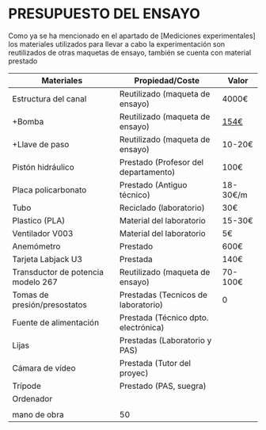 # PRESUPUESTO DEL ENSAYO

Como ya se ha mencionado en el apartado de [Mediciones experimentales] los materiales utilizados para llevar a cabo la experimentación son reutilizados de otras maquetas de ensayo, también se cuenta con material prestado 

| Materiales                         | Propiedad/Coste                      | Valor                                    |
| ---------------------------------- | ------------------------------------ | ---------------------------------------- |
| Estructura del canal               | Reutilizado (maqueta de ensayo)      | 4000€                                    |
| +Bomba                             | Reutilizado (maqueta de ensayo)      | [154€](https://www.tomeiwatersolutions.com/en/home/water-pumps/pedrollo/centrifugal/centrifugal/pedrollo-cp-centrifugal-pump-cpm-132a-0-37-kw-0-5hp-monophase-body-cast-iron-impeller-stainless-steel-aisi-304.2.5.114.gp.25027.uw) |
| +Llave de paso                     | Reutilizado (maqueta de ensayo)      | 10-20€                                   |
| Pistón hidráulico                  | Prestado (Profesor del departamento) | 100€                                     |
| Placa policarbonato                | Prestado (Antiguo técnico)           | 18-30€/m                                 |
| Tubo                               | Reciclado (laboratorio)              | 30€                                      |
| Plastico (PLA)                     | Material del laboratorio             | 15-30€                                   |
| Ventilador V003                    | Material del laboratorio             | 5€                                       |
| Anemómetro                         | Prestado                             | 600€                                     |
| Tarjeta Labjack U3                 | Prestada                             | 140€                                     |
| Transductor de potencia modelo 267 | Reutilizado (maqueta de ensayo)      | 70-100€                                  |
| Tomas de presión/presostatos       | Prestadas (Tecnicos de laboratorio)  | 0                                        |
| Fuente de alimentación             | Prestada (Técnico dpto. electrónica) |                                          |
| Lijas                              | Prestadas (Laboratorio y PAS)        |                                          |
| Cámara de vídeo                    | Prestada (Tutor del proyec)          |                                          |
| Trípode                            | Prestado (PAS, suegra)               |                                          |
| Ordenador                          |                                      |                                          |
|                                    |                                      |                                          |
| mano de obra                       | 50                                   |                                          |
